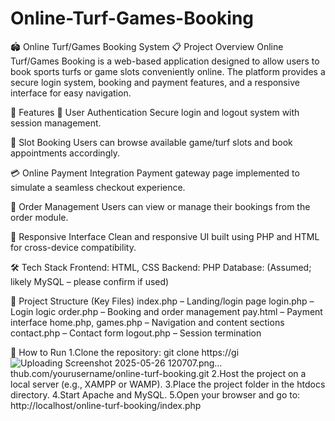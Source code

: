 # Online-Turf-Games-Booking

🏟️ Online Turf/Games Booking System
📋 Project Overview
Online Turf/Games Booking is a web-based application designed to allow users to book sports turfs or game slots conveniently online. The platform provides a secure login system, booking and payment features, and a responsive interface for easy navigation.

🚀 Features
🔐 User Authentication
Secure login and logout system with session management.

📅 Slot Booking
Users can browse available game/turf slots and book appointments accordingly.

💳 Online Payment Integration
Payment gateway page implemented to simulate a seamless checkout experience.

🧾 Order Management
Users can view or manage their bookings from the order module.

📱 Responsive Interface
Clean and responsive UI built using PHP and HTML for cross-device compatibility.

🛠️ Tech Stack
Frontend: HTML, CSS
Backend: PHP
Database: (Assumed; likely MySQL – please confirm if used)

📁 Project Structure (Key Files)
index.php – Landing/login page
login.php – Login logic
order.php – Booking and order management
pay.html – Payment interface
home.php, games.php – Navigation and content sections
contact.php – Contact form
logout.php – Session termination

📌 How to Run
1.Clone the repository:
git clone https://gi![Uploading Screenshot 2025-05-26 120707.png…]()
thub.com/yourusername/online-turf-booking.git
2.Host the project on a local server (e.g., XAMPP or WAMP).
3.Place the project folder in the htdocs directory.
4.Start Apache and MySQL.
5.Open your browser and go to:
http://localhost/online-turf-booking/index.php



